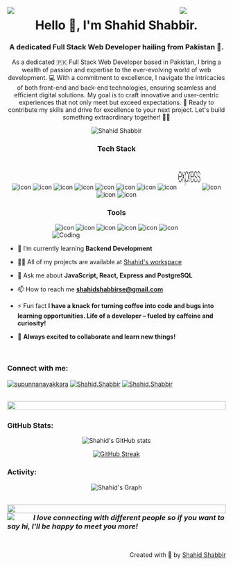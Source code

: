 
<img align="left" src="https://user-images.githubusercontent.com/65187002/144930161-2f783401-8d27-4fdf-a2f7-cc0ba32f1f1f.gif" width="21%" style="display:inline;"><img align="right" src="https://user-images.githubusercontent.com/65187002/144930161-2f783401-8d27-4fdf-a2f7-cc0ba32f1f1f.gif" width="21%" style="display:inline;">

<h1 align="center">Hello 🌟, I'm Shahid Shabbir.</h1>
<h3 align="center">A dedicated Full Stack Web Developer hailing from Pakistan 🚀.</h3>
<p align="center">As a dedicated 🇵🇰 Full Stack Web Developer based in Pakistan, I bring a wealth of passion and expertise to the ever-evolving world of web development. 💻 With a commitment to excellence, I navigate the intricacies of both front-end and back-end technologies, ensuring seamless and efficient digital solutions. My goal is to craft innovative and user-centric experiences that not only meet but exceed expectations. 🚀 Ready to contribute my skills and drive for excellence to your next project. Let's build something extraordinary together! 👨‍💻</p>
<p align="center">
<img src="https://komarev.com/ghpvc/?username=Shahid-Shabbir-Ansari-SE&label=Profile%20views&color=0e75b6&style=flat" alt="Shahid Shabbir" />

<h3 align="center">Tech Stack</h3>
<br>
<div align="center">
  <img src="https://www.w3.org/html/logo/downloads/HTML5_Badge.svg" alt="icon" width="50" height="50"/>
  <img src="https://stackroulette.dev/img/css3.dd6260f9.svg" alt="icon" width="50" height="50"/>
  <img src="https://www.freepnglogos.com/uploads/javascript/javascript-online-logo-for-website-0.png" alt="icon" width="50" height="50"/>
  <img src="https://stackroulette.dev/img/tailwindcss.3323dd02.svg" alt="icon" width="50" height="50"/>
  <img src="https://stackroulette.dev/img/react.389ef15c.svg" alt="icon" width="50" height="50"/>
  <img src="https://upload.wikimedia.org/wikipedia/commons/thumb/4/4c/Typescript_logo_2020.svg/512px-Typescript_logo_2020.svg.png" alt="icon" width="50" height="50"/>
  <img src="https://cdn.worldvectorlogo.com/logos/next-js.svg" alt="icon" width="50" height="50"/>
  <img src="https://raw.githubusercontent.com/rahuldkjain/github-profile-readme-generator/888aff31e1d26dd2a6acf6afebbc34970aeb0118/src/images/icons/BackendDevelopment/nodejs.svg" alt="icon" width="50" height="50"/>
  <img src="https://raw.githubusercontent.com/rahuldkjain/github-profile-readme-generator/888aff31e1d26dd2a6acf6afebbc34970aeb0118/src/images/icons/BackendDevelopment/express.svg" alt="icon" width="50" height="50"/>
  <img src="https://upload.wikimedia.org/wikipedia/commons/thumb/2/29/Postgresql_elephant.svg/1985px-Postgresql_elephant.svg.png" alt="icon" width="50" height="50"/>
  <img src="https://upload.wikimedia.org/wikipedia/commons/thumb/1/1b/Svelte_Logo.svg/800px-Svelte_Logo.svg.png" alt="icon" width="40" height="50"/>
  <img src="https://upload.wikimedia.org/wikipedia/commons/thumb/a/ab/Cuddlyferris.svg/512px-Cuddlyferris.svg.png?20200229163036" alt="icon" width="60" height="50"/>
  </br>
</div>

<h3 align="center">Tools</h3>

<div align="center">
<img src="https://techstack-generator.vercel.app/redux-icon.svg" alt="icon" width="50" height="50" />

<img src="https://techstack-generator.vercel.app/eslint-icon.svg" alt="icon" width="50" height="50" />

<img src="https://techstack-generator.vercel.app/prettier-icon.svg" alt="icon" width="50" height="50" />
<img src="https://techstack-generator.vercel.app/docker-icon.svg" alt="icon" width="50" height="50" />

<img src="https://techstack-generator.vercel.app/github-icon.svg" alt="icon" width="50" height="50" />

<img src="https://techstack-generator.vercel.app/graphql-icon.svg" alt="icon" width="50" height="50" />
</div>

<div>
<img align="right" alt="Coding" width="400" src="https://user-images.githubusercontent.com/74038190/229223263-cf2e4b07-2615-4f87-9c38-e37600f8381a.gif">
<br>

- 🌱 I’m currently learning **Backend Development**

- 👨‍💻 All of my projects are available at [Shahid's workspace]([https://github.com//](https://github.com/shahidshabbir-se?tab=repositories))

- 💬 Ask me about **JavaScript, React, Express and PostgreSQL**

- 📫 How to reach me **shahidshabbirse@gmail.com**

- ⚡ Fun fact **I have a knack for turning coffee into code and bugs into learning opportunities. Life of a developer – fueled by caffeine and curiosity!**

- 🌟 **Always excited to collaborate and learn new things!**

<br>
<h3 align="left">Connect with me:</h3>
<p align="left">
<a href="https://www.linkedin.com/in/shahid-shabbir-se/" target="blank"><img align="center" src="https://raw.githubusercontent.com/rahuldkjain/github-profile-readme-generator/master/src/images/icons/Social/linked-in-alt.svg" alt="supunnanayakkara" height="30" width="40" /></a>
<a href="https://twitter.com/ShahidShabbirSE" target="blank"><img align="center" src="https://raw.githubusercontent.com/rahuldkjain/github-profile-readme-generator/master/src/images/icons/Social/twitter.svg" alt="Shahid.Shabbir" height="35" width="40" /></a>
<a href="https://www.upwork.com/freelancers/~0182ed81f3b2a01e9a" target="blank"><img align="center" src="https://i.ibb.co/s6gGqpt/Untitled-removebg-preview.png" alt="Shahid.Shabbir" height="38" width="40" /></a>
</p>
<br>

<img src="https://i.imgur.com/dBaSKWF.gif" height="20" width="100%">
</div>

<h3 align="left">GitHub Stats:</h3>
<div align="center">
 
![Shahid's GitHub stats](https://github-readme-stats.vercel.app/api?username=shahidshabbir-se\&theme=transparent\&show_icons=true\&show=reviews,prs_merged,prs_merged_percentage\&hide=contribs,issues)

[![GitHub Streak](https://streak-stats.demolab.com/?user=Shahid-Shabbir-Ansari-SE&theme=transparent)](https://git.io/streak-stats)

<h3 align="left">Activity:</h3>

![Shahid's Graph](https://github-readme-activity-graph.vercel.app/graph?username=shahidshabbir-se&custom_title=Shahid's%20GitHub%20Activity%20Graph&bg_color=0D1117&color=214c88&line=214c88&point=214c88&area_color=FFFFFF&title_color=FFFFFF&area=true)
<br><br>

<img align="left" src="https://i.imgur.com/dBaSKWF.gif" height="20" width="100%">

<img align="left" src="https://media.giphy.com/media/LnQjpWaON8nhr21vNW/giphy.gif" width="60"> <em><h3 align="left"><b>I love connecting with different people</b> so if you want to say <b>hi, I'll be happy to meet you more!</b></h3></em>

<br>
<p align="right" > Created with 🧡 by <a href="https://twitter.com/ShahidShabbirSE">Shahid Shabbir</a></p>
